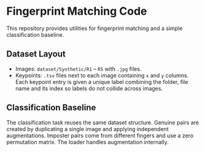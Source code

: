 # Fingerprint Matching Code

This repository provides utilities for fingerprint matching and a simple classification baseline.

## Dataset Layout
- Images: `dataset/Synthetic/R1` – `R5` with `.jpg` files.
- Keypoints: `.tsv` files next to each image containing `x` and `y` columns.
  Each keypoint entry is given a unique label combining the folder, file name
  and its index so labels do not collide across images.

## Classification Baseline
The classification task reuses the same dataset structure. Genuine pairs are created by duplicating a single image and applying independent augmentations. Imposter pairs come from different fingers and use a zero permutation matrix. The loader handles augmentation internally.
